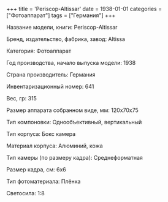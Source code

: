 +++
title = 'Periscop-Altissar'
date = 1938-01-01
categories = ["Фотоаппарат"]
tags = ["Германия"]
+++

Название модели, книги: Periscop-Altissar

Бренд, издательство, фабрика, завод: Altissa

Категория: Фотоаппарат

Год производства, начало выпуска модели: 1938

Страна производитель: Германия

Инвентаризационный номер: 641

Вес, гр: 315

Размер аппарата  собранном виде, мм: 120x70x75

Тип компоновки: Однообъективный, вертикальный

Тип корпуса: Бокс камера

Материал корпуса: Алюминий, кожа

Тип камеры (по размеру кадра): Среднеформатная

Размер кадра, см: 6x6

Тип фотоматериала: Плёнка

Светосила: 1:8

